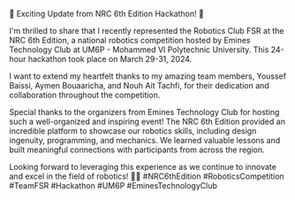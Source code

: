 🚀 Exciting Update from NRC 6th Edition Hackathon! 🤖

I'm thrilled to share that I recently represented the Robotics Club FSR at the NRC 6th Edition, a national robotics competition hosted by Emines Technology Club at UM6P - Mohammed VI Polytechnic University. This 24-hour hackathon took place on March 29-31, 2024.

I want to extend my heartfelt thanks to my amazing team members, Youssef Baissi, Aymen Bouaaricha, and Nouh Ait Tachfi, for their dedication and collaboration throughout the competition.

Special thanks to the organizers from Emines Technology Club for hosting such a well-organized and inspiring event! The NRC 6th Edition provided an incredible platform to showcase our robotics skills, including design ingenuity, programming, and mechanics. We learned valuable lessons and built meaningful connections with participants from across the region.

Looking forward to leveraging this experience as we continue to innovate and excel in the field of robotics! 🌟💡
#NRC6thEdition #RoboticsCompetition #TeamFSR #Hackathon #UM6P #EminesTechnologyClub